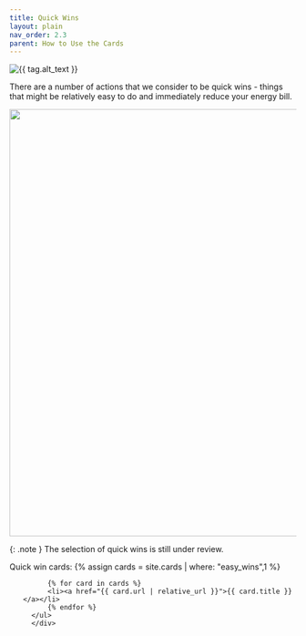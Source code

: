 ```yaml
---
title: Quick Wins
layout: plain
nav_order: 2.3
parent: How to Use the Cards
--- 
```


<img class="toolkit-icon" alt="{{ tag.alt_text }}" src=' {{ "/graphics/icons/quick.svg" | relative_url }}'>

There are a number of actions that we consider to be quick wins - things that might be relatively easy to do and immediately reduce your energy bill.  

<img src='{{"graphics/IsometricChurch-QuickWins2-01-01.jpg" | relative_url }}' alt=" " title="annotated card front" width="750px"/>

{: .note }
The selection of quick wins is still under review.


<div>
      Quick win cards:
      {% assign cards = site.cards | where: "easy_wins",1 %} 
      <ul>
      
          {% for card in cards %}
          <li><a href="{{ card.url | relative_url }}">{{ card.title }} </a></li>
          {% endfor %}
      </ul>
      </div>